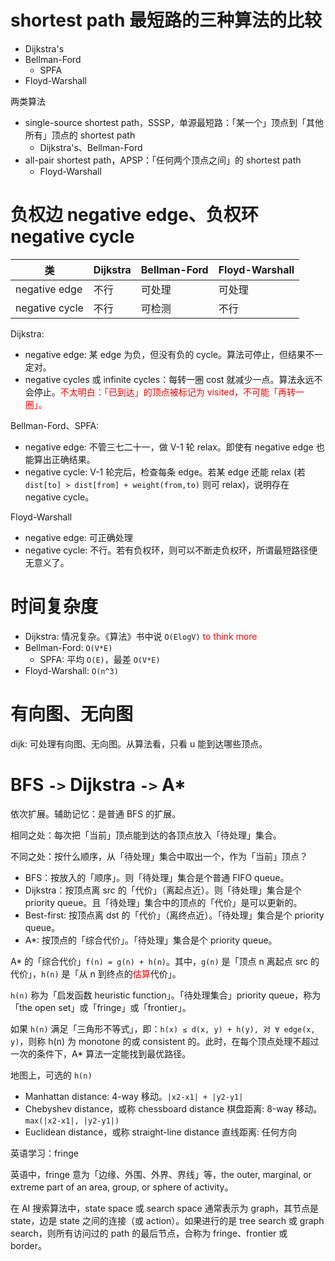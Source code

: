 # shortest path 最短路的三种算法的比较

- Dijkstra's
- Bellman-Ford
  - SPFA
- Floyd-Warshall

两类算法
- single-source shortest path，SSSP，单源最短路：「某一个」顶点到「其他所有」顶点的 shortest path
  - Dijkstra's、Bellman-Ford
- all-pair shortest path，APSP：「任何两个顶点之间」的 shortest path
  - Floyd-Warshall

# 负权边 negative edge、负权环 negative cycle

类 | Dijkstra | Bellman-Ford | Floyd-Warshall
---- | ---- | ---- | ----
negative edge | 不行 | 可处理 | 可处理
negative cycle | 不行 | 可检测 | 不行

Dijkstra:
- negative edge: 某 edge 为负，但没有负的 cycle。算法可停止，但结果不一定对。
- negative cycles 或 infinite cycles：每转一圈 cost 就减少一点。算法永远不会停止。<font color="red">不太明白：「已到达」的顶点被标记为 visited，不可能「再转一圈」。</font>

Bellman-Ford、SPFA:
- negative edge: 不管三七二十一，做 V-1 轮 relax。即使有 negative edge 也能算出正确结果。
- negative cycle: V-1 轮完后，检查每条 edge。若某 edge 还能 relax (若 `dist[to] > dist[from] + weight(from,to)` 则可 relax)，说明存在 negative cycle。

Floyd-Warshall
- negative edge: 可正确处理
- negative cycle: 不行。若有负权环，则可以不断走负权环，所谓最短路径便无意义了。

# 时间复杂度

- Dijkstra: 情况复杂。《算法》书中说 `O(ElogV)` <font color="red">to think more</font>
- Bellman-Ford: `O(V*E)`
  - SPFA: 平均 `O(E)`，最差 `O(V*E)`
- Floyd-Warshall: `O(n^3)`

# 有向图、无向图

dijk: 可处理有向图、无向图。从算法看，只看 u 能到达哪些顶点。

# BFS `->` Dijkstra `->` A*

依次扩展。辅助记忆：是普通 BFS 的扩展。

相同之处：每次把「当前」顶点能到达的各顶点放入「待处理」集合。

不同之处：按什么顺序，从「待处理」集合中取出一个，作为「当前」顶点？

- BFS：按放入的「顺序」。则「待处理」集合是个普通 FIFO queue。
- Dijkstra：按顶点离 src 的「代价」（离起点近）。则「待处理」集合是个 priority queue。且「待处理」集合中的顶点的「代价」是可以更新的。
- Best-first: 按顶点离 dst 的「代价」（离终点近）。「待处理」集合是个 priority queue。
- A*: 按顶点的「综合代价」。「待处理」集合是个 priority queue。

A* 的「综合代价」`f(n) = g(n) + h(n)`。其中，`g(n)` 是「顶点 n 离起点 src 的代价」，`h(n)` 是「从 n 到终点的<font color="red">估算</font>代价」。

`h(n)` 称为「启发函数 heuristic function」。「待处理集合」priority queue，称为「the open set」或「fringe」或「frontier」。

如果 `h(n)` 满足「三角形不等式」，即：`h(x) ≤ d(x, y) + h(y), 对 ∀ edge(x, y)`，则称 h(n) 为 monotone 的或 consistent 的。此时，在每个顶点处理不超过一次的条件下，A* 算法一定能找到最优路径。

地图上，可选的 `h(n)`
- Manhattan distance: 4-way 移动。`|x2-x1| + |y2-y1|`
- Chebyshev distance，或称 chessboard distance 棋盘距离: 8-way 移动。`max(|x2-x1|, |y2-y1|)`
- Euclidean distance，或称 straight-line distance 直线距离: 任何方向

英语学习：fringe

英语中，fringe 意为「边缘、外围、外界、界线」等，the outer, marginal, or extreme part of an area, group, or sphere of activity。

在 AI 搜索算法中，state space 或 search space 通常表示为 graph，其节点是 state，边是 state 之间的连接（或 action）。如果进行的是 tree search 或 graph search，则所有访问过的 path 的最后节点，合称为 fringe、frontier 或 border。